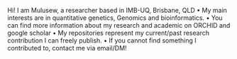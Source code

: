 Hi! I am Mulusew, a researcher based in IMB-UQ, Brisbane, QLD
•	My main interests are in quantitative genetics, Genomics and bioinformatics. 
•	You can find more information about my research and academic on ORCHID and google scholar
•	My repositories represent my current/past research contribution I can freely publish. 
• If you cannot find something I contributed to, contact me via email/DM!
